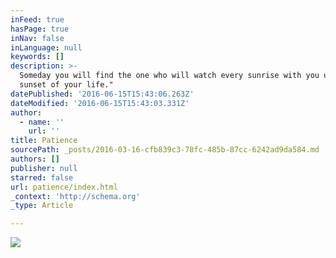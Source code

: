 ```yaml
---
inFeed: true
hasPage: true
inNav: false
inLanguage: null
keywords: []
description: >-
  Someday you will find the one who will watch every sunrise with you until the
  sunset of your life."
datePublished: '2016-06-15T15:43:06.263Z'
dateModified: '2016-06-15T15:43:03.331Z'
author:
  - name: ''
    url: ''
title: Patience
sourcePath: _posts/2016-03-16-cfb839c3-78fc-485b-87cc-6242ad9da584.md
authors: []
publisher: null
starred: false
url: patience/index.html
_context: 'http://schema.org'
_type: Article

---
```

![](https://the-grid-user-content.s3-us-west-2.amazonaws.com/98a71c09-ea0c-4d59-9036-c3b498a5e508.jpg)